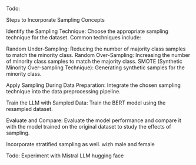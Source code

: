 Todo: 

Steps to Incorporate Sampling Concepts

Identify the Sampling Technique: Choose the appropriate sampling technique for the dataset. Common techniques include:

Random Under-Sampling: Reducing the number of majority class samples to match the minority class.
Random Over-Sampling: Increasing the number of minority class samples to match the majority class.
SMOTE (Synthetic Minority Over-sampling Technique): Generating synthetic samples for the minority class.

Apply Sampling During Data Preparation: Integrate the chosen sampling technique into the data preprocessing pipeline.

Train the LLM with Sampled Data: Train the BERT model using the resampled dataset.

Evaluate and Compare: Evaluate the model performance and compare it with the model trained on the original dataset to study the effects of sampling.

Incorporate stratified sampling as well. wizh male and female


Todo: Experiment with Mistral LLM hugging face
